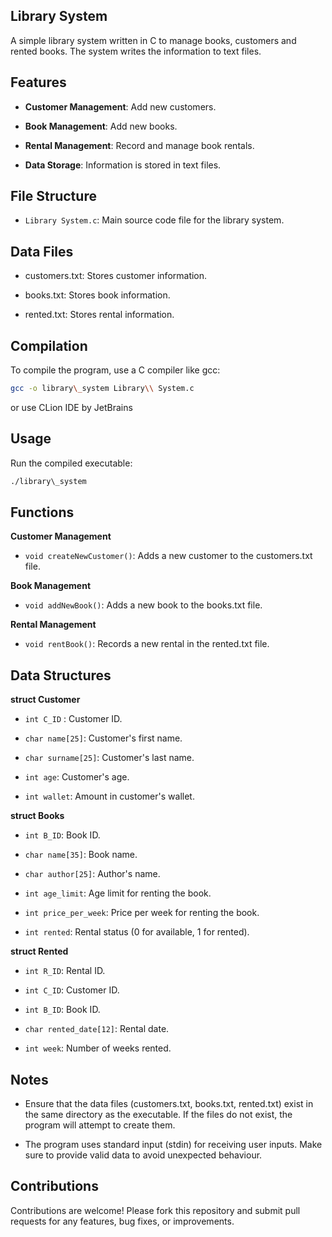 **Library System**
------------------

A simple library system written in C to manage books, customers and rented books. The system writes the information to text files.

**Features**
------------

*   **Customer Management**: Add new customers.
    
*   **Book Management**: Add new books.
    
*   **Rental Management**: Record and manage book rentals.
    
*   **Data Storage**: Information is stored in text files.
    

**File Structure**
------------------

*   ``Library System.c``: Main source code file for the library system.
    

**Data Files**
--------------

*   customers.txt: Stores customer information.
    
*   books.txt: Stores book information.
    
*   rented.txt: Stores rental information.
    

**Compilation**
---------------

To compile the program, use a C compiler like gcc:

```bash
gcc -o library\_system Library\\ System.c
```
or use CLion IDE by JetBrains

**Usage**
---------

Run the compiled executable:

```bash
./library\_system
```

**Functions**
-------------



**Customer Management**

*   `void createNewCustomer()`: Adds a new customer to the customers.txt file.
    

**Book Management**

*  `void addNewBook()`: Adds a new book to the books.txt file.
    

**Rental Management**

*   `void rentBook()`: Records a new rental in the rented.txt file.
    

**Data Structures**
-------------------

**struct Customer**

*  `int C_ID` : Customer ID.
    
*   `char name[25]`: Customer's first name.
    
*   `char surname[25]`: Customer's last name.
    
*   `int age`: Customer's age.
    
*   `int wallet`: Amount in customer's wallet.
    

**struct Books**

*   ``int B_ID``: Book ID.
    
*   ``char name[35]``: Book name.
    
*   ``char author[25]``: Author's name.
    
*   ``int age_limit``: Age limit for renting the book.
    
*   ``int price_per_week``: Price per week for renting the book.
    
*   ``int rented``: Rental status (0 for available, 1 for rented).
    

**struct Rented**

*   ``int R_ID``: Rental ID.
    
*   ``int C_ID``: Customer ID.
    
*   ``int B_ID``: Book ID.
    
*   ``char rented_date[12]``: Rental date.
    
*   ``int week``: Number of weeks rented.
    

**Notes**
---------

*   Ensure that the data files (customers.txt, books.txt, rented.txt) exist in the same directory as the executable. If the files do not exist, the program will attempt to create them.
    
*   The program uses standard input (stdin) for receiving user inputs. Make sure to provide valid data to avoid unexpected behaviour.
    

**Contributions**
-----------------
Contributions are welcome! Please fork this repository and submit pull requests for any features, bug fixes, or improvements.
